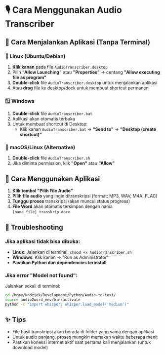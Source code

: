 # 🎙️ Cara Menggunakan Audio Transcriber

## 🚀 Cara Menjalankan Aplikasi (Tanpa Terminal)

### 🐧 **Linux (Ubuntu/Debian)**
1. **Klik kanan** pada file `AudioTranscriber.desktop`
2. Pilih **"Allow Launching"** atau **"Properties"** → centang **"Allow executing file as program"**
3. **Double-click** file `AudioTranscriber.desktop` untuk menjalankan aplikasi
4. Atau **drag** file ke desktop/dock untuk membuat shortcut permanen

### 🪟 **Windows**
1. **Double-click** file `AudioTranscriber.bat`
2. Aplikasi akan otomatis terbuka
3. Untuk membuat shortcut di Desktop:
   - Klik kanan `AudioTranscriber.bat` → **"Send to"** → **"Desktop (create shortcut)"**

### 🍎 **macOS/Linux (Alternative)**
1. **Double-click** file `AudioTranscriber.sh`
2. Jika diminta permission, klik **"Open"** atau **"Allow"**

## 📱 Cara Menggunakan Aplikasi

1. **Klik tombol "Pilih File Audio"**
2. **Pilih file audio** yang ingin ditranskripsi (format: MP3, WAV, M4A, FLAC)
3. **Tunggu proses** transkripsi (akan muncul status progress)
4. **File Word** akan otomatis tersimpan dengan nama `[nama_file]_transkrip.docx`

## 🔧 Troubleshooting

### Jika aplikasi tidak bisa dibuka:
- **Linux**: Jalankan di terminal: `chmod +x AudioTranscriber.sh`
- **Windows**: Klik kanan → "Run as Administrator"
- **Pastikan Python dan dependencies terinstall**

### Jika error "Model not found":
Jalankan sekali di terminal:
```bash
cd /home/kodzjek/Development/Python/Audio-to-text/
source audio2word_env/bin/activate
python -c "import whisper; whisper.load_model('medium')"
```

## ✨ Tips
- File hasil transkripsi akan berada di folder yang sama dengan aplikasi
- Untuk audio panjang, proses mungkin memakan waktu beberapa menit
- Pastikan koneksi internet aktif saat pertama kali menjalankan (untuk download model)